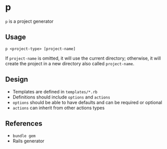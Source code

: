 p
=

`p` is a project generator


Usage
-----

`p <project-type> [project-name]`

If `project-name` is omitted, it will use the current directory; otherwise, it will create the project in a new directory also called `project-name`.


Design
------

- Templates are defined in `templates/*.rb`
- Definitions should include `options` and `actions`
- `options` should be able to have defaults and can be required or optional
- `actions` can inherit from other actions types

References
----------

* `bundle gem`
* Rails generator
